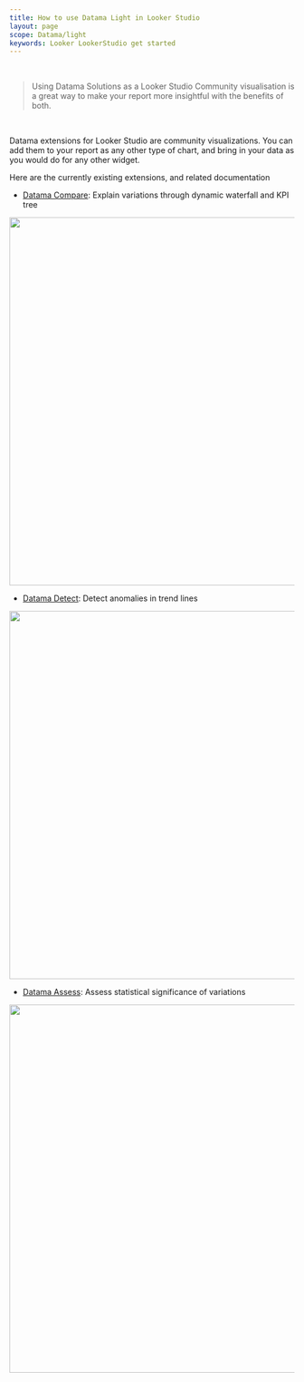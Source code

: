 ```yaml
---
title: How to use Datama Light in Looker Studio
layout: page
scope: Datama/light
keywords: Looker LookerStudio get started
---
```


<br/>

> Using Datama Solutions as a Looker Studio Community visualisation is a great way to make your report more insightful with the benefits of both.

<br/>

Datama extensions for Looker Studio are community visualizations.
You can add them to your report as any other type of chart, and bring in your data as you would do for any other widget.

Here are the currently existing extensions, and related documentation
- [Datama Compare]({{site.url}}/{{site.baseurl}}/extensions/how-to-use/looker-studio_compare.html): Explain variations through dynamic waterfall and KPI tree

<img src="{{site.url}}/{{site.baseurl}}/extensions/how-to-use/assets/Compare_Looker_Studio.gif" align="center" width="650px" />

- [Datama Detect]({{site.url}}/{{site.baseurl}}/extensions/how-to-use/looker-studio_detect.html): Detect anomalies in trend lines

<img src="{{site.url}}/{{site.baseurl}}/extensions/how-to-use/assets/Detect_Looker_Studio.gif" align="center" width="650px" />

- [Datama Assess]({{site.url}}/{{site.baseurl}}/extensions/how-to-use/looker-studio_assess.html): Assess statistical significance of variations

<img src="{{site.url}}/{{site.baseurl}}/extensions/how-to-use/assets/Assess_Looker_Studio.gif" align="center" width="650px" />
